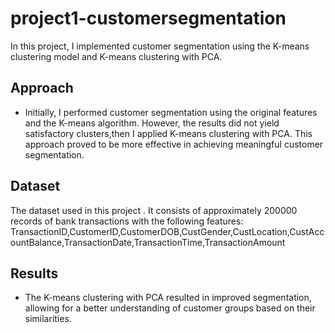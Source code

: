 # project1-customersegmentation
In this project, I implemented customer segmentation using the K-means clustering model and K-means clustering with PCA. 

## Approach

- Initially, I performed customer segmentation using the original features and the K-means algorithm. However, the results did not yield satisfactory clusters,then I applied K-means clustering with PCA. This approach proved to be more effective in achieving meaningful customer segmentation.

## Dataset

The dataset used in this project . It consists of approximately 200000 records of bank transactions  with the following features:
TransactionID,CustomerID,CustomerDOB,CustGender,CustLocation,CustAccountBalance,TransactionDate,TransactionTime,TransactionAmount

## Results

- The K-means clustering with PCA resulted in improved segmentation, allowing for a better understanding of customer groups based on their similarities.
